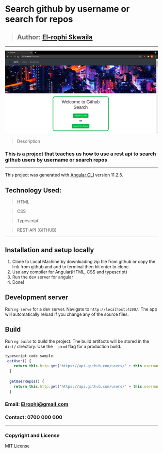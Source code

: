 # Search github by username or search for repos
>## Author: [El-rophi Skwaila](https://github.com/Elrophi/github-clone)
---

![Image](src/assets/web.png)

>Description
### This is a project that teaches us how to use a rest api to search github users by username or search repos
---

This project was generated with [Angular CLI](https://github.com/angular/angular-cli) version 11.2.5.

## Technology Used: 
>HTML

>CSS

>Typescript

>REST-API (GITHUB)
---

## Installation and setup locally
1. Clone to Local Machine by downloading zip file from github or copy the link from github and add to terminal then hit enter to clone.
1. Use any compiler for Angular(HTML, CSS and typescript)
1. Run the dev server for angular
1. Done!

## Development server

Run `ng serve` for a dev server. Navigate to `http://localhost:4200/`. The app will automatically reload if you change any of the source files.


## Build

Run `ng build` to build the project. The build artifacts will be stored in the `dist/` directory. Use the `--prod` flag for a production build.

```typescript
typescript code sample:
 getUser() {
    return this.http.get("https://api.github.com/users/" + this.username + "?client_id=" + this.clientId + "&client_secret=" + this.clientSecret);
  }

  getUserRepos() {
    return this.http.get('https://api.github.com/users/' + this.username + '/repos'+ "?client_id=" + this.clientId + "&client_secret=" + this.clientSecret);
  }

```
### Email: Elrophi@gmail.com
### Contact: 0700 000 000

---

### Copyright and License
[MIT License](https://github.com/Elrophi/github-clone/blob/master/LICENSE)  

